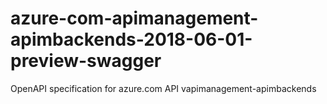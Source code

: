 # azure-com-apimanagement-apimbackends-2018-06-01-preview-swagger
OpenAPI specification for azure.com API vapimanagement-apimbackends

